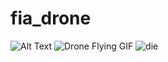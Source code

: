 # fia_drone

![Alt Text](https://media.giphy.com/media/vFKqnCdLPNOKc/giphy.gif)
![Drone Flying GIF](https://media.giphy.com/media/3ohs7M9LtswHUDqPjW/giphy.gif?cid=790b7611fcva8khw8it52yv1ucm2jronggtioxx6wtegeigb&ep=v1_gifs_search&rid=giphy.gif&ct=g)
![die](https://i.giphy.com/media/v1.Y2lkPTc5MGI3NjExaGk1NDRlaWk3bXIzaXVjbmNnN3UzYW5qZW4wcnZ0azQ2Nm5kcXFyNyZlcD12MV9pbnRlcm5hbF9naWZfYnlfaWQmY3Q9Zw/Ju7l5y9osyymQ/giphy.gif)
